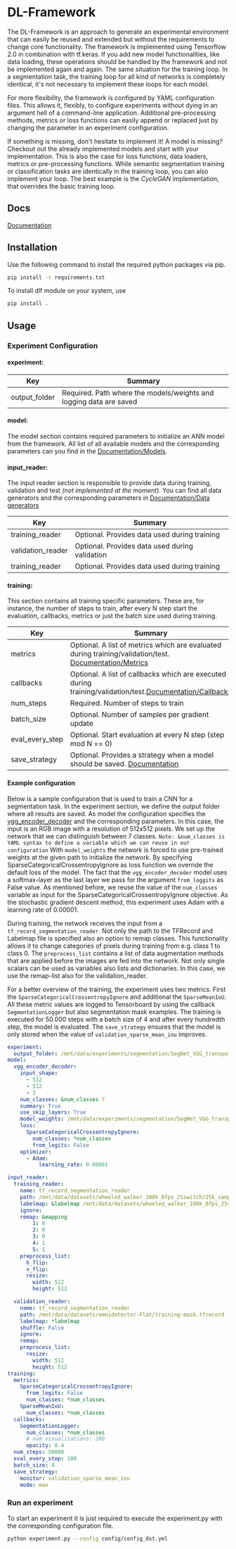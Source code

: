 # DL-Framework
The DL-Framework is an approach to generate an experimental environment that can easily be reused and extended but without the requirements to change core functionality.
The framework is implemented using Tensorflow 2.0 in combination with tf.keras.
If you add new model functionalities, like data loading, these operations should be handled by the framework and not be implemented again and again.
The same situation for the training loop.
In a segmentation task, the training loop for all kind of networks is completely identical, it's not necessary to implement these loops for each model.

For more flexibility, the framework is configured by YAML configuration files.
This allows it, flexibly, to configure experiments without dying in an argument hell of a command-line application.
Additional pre-processing methods, metrics or loss functions can easily append or replaced just by changing the parameter in an experiment configuration.

If something is missing, don't hesitate to implement it!
A model is missing? Checkout out the already implemented models and start with your implementation.
This is also the case for loss functions, data loaders, metrics or pre-processing functions.
While semantic segmentation training or classification tasks are identically in the training loop, you can also implement your loop.
The best example is the *CycleGAN* implementation, that overrides the basic training loop.

## Docs
[Documentation](https://scheckmedia.github.io/dl-framework/)

## Installation
Use the following command to install the required python packages via pip.

```sh
pip install -r requirements.txt
```

To install dlf module on your system, use

```sh
pip install .
```

## Usage
### Experiment Configuration
#### experiment:
| Key           | Summary                                                            |
| ------------- | ------------------------------------------------------------------ |
| output_folder | Required. Path where the models/weights and logging data are saved |

#### model:
The model section contains required parameters to initialize an ANN model from the framework. All list of all available models and the corresponding parameters can you find in the [Documentation/Models](https://scheckmedia.github.io/dl-framework/).

#### input_reader:
The input reader section is responsible to provide data during training, validation and test *(not implemented at the moment)*. You can find all data generators and the corresponding parameters in [Documentation/Data generators](https://scheckmedia.github.io/dl-framework/)

| Key               | Summary                                        |
| ----------------- | ---------------------------------------------- |
| training_reader   | Optional. Provides data used during training   |
| validation_reader | Optional. Provides data used during validation |
| training_reader   | Optional. Provides data used during training   |

#### training:
This section contains all training specific parameters. These are, for instance, the number of steps to train, after every N step start the evaluation, callbacks, metrics or just the batch size used during training.

| Key             | Summary                                                                                                                                                               |
| --------------- | --------------------------------------------------------------------------------------------------------------------------------------------------------------------- |
| metrics         | Optional. A list of metrics which are evaluated during training/validation/test. [Documentation/Metrics](https://scheckmedia.github.io/dl-framework/)                 |
| callbacks       | Optional. A list of callbacks which are executed during training/validation/test.[Documentation/Callbacks](https://scheckmedia.github.io/dl-framework/)               |
| num_steps       | Required. Number of steps to train                                                                                                                                    |
| batch_size      | Optional. Number of samples per gradient update                                                                                                                       |
| eval_every_step | Optional. Start evaluation at every N step (step mod N == 0)                                                                                                          |
| save_strategy   | Optional. Provides a strategy when a model should be saved. [Documentation](https://scheckmedia.github.io/dl-framework/framework/core/experiment/#savestrategy-class) |


#### Example configuration
Below is a sample configuration that is used to train a CNN for a segmentation task.
In the experiment section, we define the output folder where all results are saved.
As model the configuration specifies the [vgg_encoder_decoder](https://scheckmedia.github.io/dl-framework/framework/models/VggEncoderDecoder/) and the corresponding parameters.
In this case, the input is an RGB image with a resolution of 512x512 pixels.
We set up the network that we can distinguish between 7 classes.
`Note: &num_classes is YAML syntax to define a variable which we can reuse in our configuration`
With `model_weights` the network is forced to use pre-trained weights at the given path to initialize the network.
By specifying SparseCategoricalCrossentropyIgnore as loss function we override the default loss of the model.
The fact that the `vgg_encoder_decoder` model uses a softmax-layer as the last layer we pass for the argument `from_loggits` as False value.
As mentioned before, we reuse the value of the `num_classes` variable as input for the SparseCategoricalCrossentropyIgnore objective.
As the stochastic gradient descent method, this experiment uses Adam with a learning rate of 0.00001.

During training, the network receives the input from a `tf_record_segmentation_reader`.
Not only the path to the TFRecord and Labelmap file is specified also an option to remap classes.
This functionality allows it to change categories of pixels during training from e.g. class 1 to class 0.
The `preprocess_list` contains a list of data augmentation methods that are applied before the images are fed into the network. Not only single scalars can be used as variables also lists and dictionaries.
In this case, we use the remap-list also for the validation_reader.

For a better overview of the training, the experiment uses two metrics.
First the `SparseCategoricalCrossentropyIgnore` and additional the `SparseMeanIoU`.
All these metric values are logged to Tensorboard by using the callback `SegmentationLogger` but also segmentation mask examples.
The training is executed for 50.000 steps with a batch size of 4 and after every hundredth step, the model is evaluated.
The `save_strategy` ensures that the model is only stored when the value of `validation_sparse_mean_iou` improves.


```yaml
experiment:
  output_folder: /mnt/data/experiments/segmentation/SegNet_VGG_transposed
model:
  vgg_encoder_decoder:
    input_shape:
      - 512
      - 512
      - 3
    num_classes: &num_classes 7
    summary: True
    use_skip_layers: True
    model_weights: /mnt/data/experiments/segmentation/SegNet_VGG_transposed/checkpoint
    loss:
      SparseCategoricalCrossentropyIgnore:
        num_classes: *num_classes
        from_logits: False
    optimizer:
      - Adam:
          learning_rate: 0.00001

input_reader:
  training_reader:
    name: tf_record_segmentation_reader
    path: /mnt/data/datasets/wheeled_walker_100k_8fps_25switch/25k_sample_4_mask/training.tfrecord
    labelmap: &labelmap /mnt/data/datasets/wheeled_walker_100k_8fps_25switch/label_map.pbtxt
    ignore:
    remap: &mapping
        1: 0
        2: 0
        3: 0
        4: 1
        5: 1
    preprocess_list:
      h_flip:
      v_flip:
      resize:
        width: 512
        height: 512

  validation_reader:
    name: tf_record_segmentation_reader
    path: /mnt/data/datasets/omnidetector-Flat/training-mask.tfrecord
    labelmap: *labelmap
    shuffle: False
    ignore:
    remap:
    preprocess_list:
      resize:
        width: 512
        height: 512
training:
  metrics:
    SparseCategoricalCrossentropyIgnore:
      from_logits: False
      num_classes: *num_classes
    SparseMeanIoU:
      num_classes: *num_classes
  callbacks:
    SegmentationLogger:
      num_classes: *num_classes
      # num_visualizations: 200
      opacity: 0.4
  num_steps: 50000
  eval_every_step: 100
  batch_size: 4
  save_strategy:
    monitor: validation_sparse_mean_iou
    mode: max

```

### Run an experiment
To start an experiment it is just required to execute the experiment.py with the corresponding configuration file.

```sh
python experiment.py --config config/config_dst.yml
```
